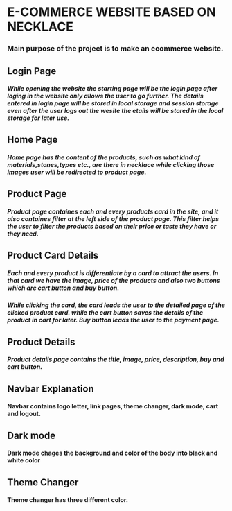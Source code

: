 # E-COMMERCE WEBSITE BASED ON NECKLACE

### Main purpose of the project is to make an ecommerce website.

## Login Page

##### While opening the website the starting page will be the login page after loging in the website only allows the user to go further. The details entered in login page will be stored in local storage and session storage even after the user logs out the wesite the etails will be stored in the local storage for later use.

## Home Page

##### Home page has the content of the products, such as what kind of materials,stones,types etc., are there in necklace while clicking those images user will be redirected to product page.

## Product Page

##### Product page containes each and every products card in the site, and it also containes filter at the left side of the product page. This filter helps the user to filter the products based on their price or taste they have or they need.

## Product Card Details

##### Each and every product is differentiate by a card to attract the users. In that card we have the image, price of the products and also two buttons which are cart button and buy button.

##### While clicking the card, the card leads the user to the detailed page of the clicked product card. while the cart button saves the details of the product in cart for later. Buy button leads the user to the payment page.

## Product Details

##### Product details page contains the title, image, price, description, buy and cart button.

## Navbar Explanation

#### Navbar contains logo letter, link pages, theme changer, dark mode, cart and logout.

## Dark mode

#### Dark mode chages the background and color of the body into black and white color

## Theme Changer

#### Theme changer has three different color.
